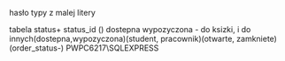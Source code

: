 hasło
typy z malej litery

tabela status+ status_id () dostepna wypozyczona - do ksizki, i do innych(dostepna,wypozyczona)(student, pracownik)(otwarte, zamkniete)(order_status-)
PWPC6217\SQLEXPRESS